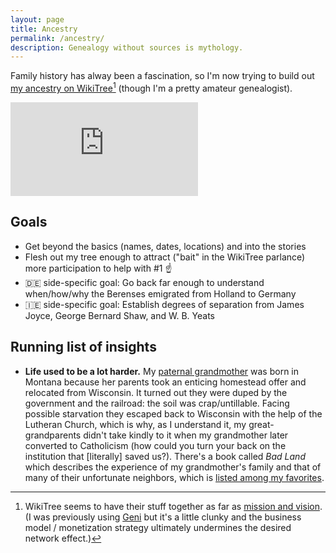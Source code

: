 ```yaml
---
layout: page
title: Ancestry
permalink: /ancestry/
description: Genealogy without sources is mythology.
---
```

Family history has alway been a fascination, so I'm now trying to build out <a href="https://www.wikitree.com/wiki/Berens-259" target="_blank">my ancestry on WikiTree</a>[^1] (though I'm a pretty amateur genealogist).

[^1]:WikiTree seems to have their stuff together as far as <a href="https://www.wikitree.com/wiki/Help:About_WikiTree" target="_blank">mission and vision</a>. (I was previously using <a href="https://www.geni.com" target="_blank">Geni</a> but it's a little clunky and the business model / monetization strategy ultimately undermines the desired network effect.)

<!-- Start Family Tree Widget -->
<iframe src="https://www.wikitree.com/treewidget/Berens-259/4" scrolling="no" frameborder="0" marginheight="0" marginwidth="0"></iframe>
<!-- End Family Tree Widget -->

## Goals
- Get beyond the basics (names, dates, locations) and into the stories
- Flesh out my tree enough to attract ("bait" in the WikiTree parlance) more participation to help with #1 ☝
- 🇩🇪 side-specific goal: Go back far enough to understand when/how/why the Berenses emigrated from Holland to Germany
- 🇮🇪 side-specific goal: Establish degrees of separation from James Joyce, George Bernard Shaw, and W. B. Yeats

## Running list of insights
- **Life used to be a lot harder.** My <a href="https://www.wikitree.com/wiki/Miessner-9" target="_blank">paternal grandmother</a> was born in Montana because her parents took an enticing homestead offer and relocated from Wisconsin. It turned out they were duped by the government and the railroad: the soil was crap/untillable. Facing possible starvation they escaped back to Wisconsin with the help of the Lutheran Church, which is why, as I understand it, my great-grandparents didn't take kindly to it when my grandmother later converted to Catholicism (how could you turn your back on the institution that [literally] saved us?). There's a book called *Bad Land* which describes the experience of my grandmother's family and that of many of their unfortunate neighbors, which is [listed among my favorites](/books/).